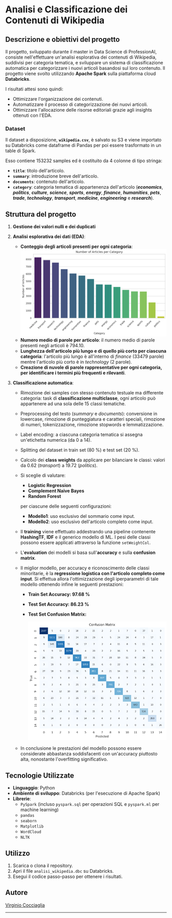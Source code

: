 # Analisi e Classificazione dei Contenuti di Wikipedia

## Descrizione e obiettivi del progetto
Il progetto, sviluppato durante il master in Data Science di ProfessionAI, consiste nell'effettuare un'analisi esplorativa dei contenuti di Wikipedia, suddivisi per categoria tematica, e sviluppare un sistema di classificazione automatica per categorizzare i nuovi articoli basandosi sul loro contenuto. Il progetto viene svolto utilizzando **Apache Spark** sulla piattaforma cloud **Databricks**.

I risultati attesi sono quindi:
- Ottimizzare l'organizzazione dei contenuti.
- Automatizzare il processo di categorizzazione dei nuovi articoli.
- Ottimizzare l'allocazione delle risorse editoriali grazie agli insights ottenuti con l'EDA.

### Dataset
Il dataset a disposizione, **`wikipedia.csv`**, è salvato su S3 e viene importato su Databricks come dataframe di Pandas per poi essere trasformato in un table di Spark. 

Esso contiene 153232 samples ed è costituito da 4 colonne di tipo stringa: 
   - **`title`**: titolo dell'articolo.
   - **`summary`**: introduzione breve dell'articolo.
   - **`documents`**: contenuto dell'articolo.
   - **`category`**: categoria tematica di appartenenza dell'articolo (***economics***, ***politics***, ***culture***, ***science***, ***sports***, ***energy***, ***finance***, ***humanities***, ***pets***, ***trade***, ***technology***, ***transport***, ***medicine***, ***engineering*** e ***research***). 

## Struttura del progetto
1. **Gestione dei valori nulli e dei duplicati**
   
2. **Analisi esplorativa dei dati (EDA)**:
   - **Conteggio degli articoli presenti per ogni categoria**: 
   ![articoli_per_categoria](https://github.com/VirginioC/analisi-wikipedia/blob/main/articoli_per_categoria.png)
   - **Numero medio di parole per articolo**: il numero medio di parole presenti negli articoli è 794.10.
   - **Lunghezza dell'articolo più lungo e di quello più corto per ciascuna categoria**: l'articolo più lungo è all'interno di *finance* (33479 parole) mentre l'articolo più corto è in *technology* (2 parole).
   - **Creazione di nuvole di parole rappresentative per ogni categoria, per identificare i termini più frequenti e rilevanti**.
     
3. **Classificazione automatica**:
   - Rimozione dei samples con stesso contenuto testuale ma differente categoria: task di **classificazione multiclasse**, ogni articolo può appartenere ad una sola delle 15 classi tematiche.
   - Preprocessing del testo (*summary* e *documents*): conversione in lowercase, rimozione di punteggiatura e caratteri speciali, rimozione di numeri, tokenizzazione, rimozione stopwords e lemmatizzazione.
   - Label encoding: a ciascuna categoria tematica si assegna un'etichetta numerica (da 0 a 14).
   - Splitting del dataset in train set (80 %) e test set (20 %).
   - Calcolo dei **class weights** da applicare per bilanciare le classi: valori da 0.62 (*transport*) a 19.72 (*politics*).
   - Si sceglie di valutare:
      - **Logistic Regression**
      - **Complement Naive Bayes**
      - **Random Forest**
        
     per ciascune delle seguenti configurazioni:
      - **Modello1**: uso esclusivo del sommario come input.
      - **Modello2**: uso esclusivo dell'articolo completo come input.
        
   - Il **training** viene effettuato addestrando una pipeline contenente **HashingTF**, **IDF** e il generico modello di ML. I pesi delle classi possono essere applicati attraverso la funzione `setWeightCol`. 
   - L'**evaluation** dei modelli si basa sull'**accuracy** e sulla **confusion matrix**.   
   - Il miglior modello, per accuracy e riconoscimento delle classi minoritarie, è la **regressione logistica con l'articolo completo come input**. Si effettua allora l'ottimizzazione degli iperparametri di tale modello ottenendo infine le seguenti prestazioni:
        - **Train Set Accuracy: 97.68 %**
        - **Test Set Accuracy: 86.23 %**
        - **Test Set Confusion Matrix:**

          ![matrice_di_confusione](https://github.com/VirginioC/analisi-wikipedia/blob/main/matrice_di_confusione.png)

   - In conclusione le prestazioni del modello possono essere considerate abbastanza soddisfacenti con un'accuracy piuttosto alta, nonostante l'overfitting significativo.

## Tecnologie Utilizzate  
- **Linguaggio**: Python  
- **Ambiente di sviluppo**: Databricks (per l'esecuzione di Apache Spark)  
- **Librerie**:  
  - `PySpark` (incluso `pyspark.sql` per operazioni SQL e `pyspark.ml` per machine learning)
  - `pandas`
  - `seaborn`
  - `Matplotlib`
  - `WordCloud`  
  - `NLTK`

## Utilizzo  
1. Scarica o clona il repository.
2. Apri il file `analisi_wikipedia.dbc` su Databricks.
3. Esegui il codice passo-passo per ottenere i risultati.

## Autore
[Virginio Cocciaglia](https://github.com/VirginioC)

---
